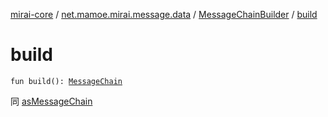 [mirai-core](../../index.md) / [net.mamoe.mirai.message.data](../index.md) / [MessageChainBuilder](index.md) / [build](./build.md)

# build

`fun build(): `[`MessageChain`](../-message-chain/index.md)

同 [asMessageChain](as-message-chain.md)


